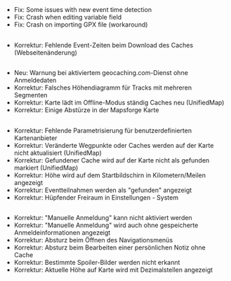 ##
- Fix: Some issues with new event time detection
- Fix: Crash when editing variable field
- Fix: Crash on importing GPX file (workaround)

##
- Korrektur: Fehlende Event-Zeiten beim Download des Caches (Webseitenänderung)

##
- Neu: Warnung bei aktiviertem geocaching.com-Dienst ohne Anmeldedaten
- Korrektur: Falsches Höhendiagramm für Tracks mit mehreren Segmenten
- Korrektur: Karte lädt im Offline-Modus ständig Caches neu (UnifiedMap)
- Korrektur: Einige Abstürze in der Mapsforge Karte

##
- Korrektur: Fehlende Parametrisierung für benutzerdefinierten Kartenanbieter
- Korrektur: Veränderte Wegpunkte oder Caches werden auf der Karte nicht aktualisiert (UnifiedMap)
- Korrektur: Gefundener Cache wird auf der Karte nicht als gefunden markiert (UnifiedMap)
- Korrektur: Höhe wird auf dem Startbildschirn in Kilometern/Meilen angezeigt
- Korrektur: Eventteilnahmen werden als "gefunden" angezeigt
- Korrektur: Hüpfender Freiraum in Einstellungen - System

##
- Korrektur: "Manuelle Anmeldung" kann nicht aktiviert werden
- Korrektur: "Manuelle Anmeldung" wird auch ohne gespeicherte Anmeldeinformationen angezeigt
- Korrektur: Absturz beim Öffnen des Navigationsmenüs
- Korrektur: Absturz beim Bearbeiten einer persönlichen Notiz ohne Cache
- Korrektur: Bestimmte Spoiler-Bilder werden nicht erkannt
- Korrektur: Aktuelle Höhe auf Karte wird mit Dezimalstellen angezeigt
